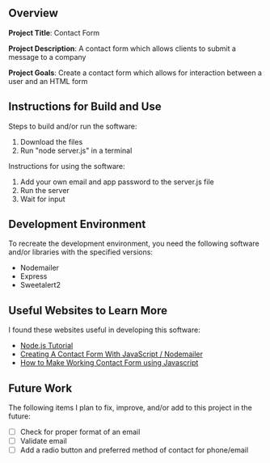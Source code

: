 ## Overview

**Project Title**:
Contact Form

**Project Description**:
A contact form which allows clients to submit a message to a company

**Project Goals**:
Create a contact form which allows for interaction between a user and an HTML form

## Instructions for Build and Use

Steps to build and/or run the software:

1. Download the files
2. Run "node server.js" in a terminal

Instructions for using the software:

1. Add your own email and app password to the server.js file 
2. Run the server
3. Wait for input

## Development Environment 

To recreate the development environment, you need the following software and/or libraries with the specified versions:

* Nodemailer
* Express
* Sweetalert2

## Useful Websites to Learn More

I found these websites useful in developing this software:

* [Node.js Tutorial](https://www.w3schools.com/nodejs/default.asp)
* [Creating A Contact Form With JavaScript / Nodemailer](https://youtu.be/30VeUWxZjS8?si=uyUsWU_QTyPZtJlc)
* [How to Make Working Contact Form using Javascript](https://youtu.be/IxziwuuaS3c?si=D9B7wDFZT2ttGr37)

## Future Work

The following items I plan to fix, improve, and/or add to this project in the future:

* [ ] Check for proper format of an email
* [ ] Validate email
* [ ] Add a radio button and preferred method of contact for phone/email
